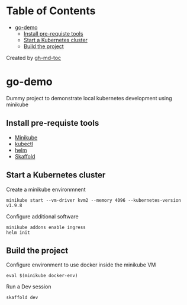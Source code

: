 Table of Contents
=================

   * [go-demo](#go-demo)
      * [Install pre-requiste tools](#install-pre-requiste-tools)
      * [Start a Kubernetes cluster](#start-a-kubernetes-cluster)
      * [Build the project](#build-the-project)

Created by [gh-md-toc](https://github.com/ekalinin/github-markdown-toc)

# go-demo

Dummy project to demonstrate local kubernetes development using minikube

## Install pre-requiste tools

- [Minikube](https://kubernetes.io/docs/tasks/tools/install-minikube/)
- [kubectl](https://kubernetes.io/docs/tasks/tools/install-kubectl/)
- [helm](https://docs.helm.sh/using_helm/#installing-helm)
- [Skaffold](https://github.com/GoogleContainerTools/skaffold#installation)

## Start a Kubernetes cluster

Create a minikube environmnent 

```
minikube start --vm-driver kvm2 --memory 4096 --kubernetes-version v1.9.8
```

Configure additional software

```
minikube addons enable ingress
helm init
```

## Build the project

Configure environment to use docker inside the minikube VM

```
eval $(minikube docker-env)
```

Run a Dev session

```
skaffold dev
```


